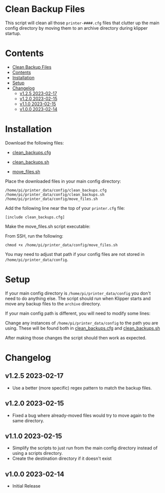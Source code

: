 # Clean Backup Files

This script will clean all those `printer-####.cfg` files that clutter up the main config directory by moving them to an archive directory during klipper startup.

# Contents

- [Clean Backup Files](#clean-backup-files)
- [Contents](#contents)
- [Installation](#installation)
- [Setup](#setup)
- [Changelog](#changelog)
  - [v1.2.5 2023-02-17](#v125-2023-02-17)
  - [v1.2.0 2023-02-15](#v120-2023-02-15)
  - [v1.1.0 2023-02-15](#v110-2023-02-15)
  - [v1.0.0 2023-02-14](#v100-2023-02-14)

# Installation

Download the following files:

- [clean_backups.cfg](clean_backups.cfg)

- [clean_backups.sh](clean_backups.sh)

- [move_files.sh](move_files.sh)

Place the downloaded files in your main config directory:

    /home/pi/printer_data/config/clean_backups.cfg
    /home/pi/printer_data/config/clean_backups.sh
    /home/pi/printer_data/config/move_files.sh

Add the following line near the top of your `printer.cfg` file:

    [include clean_backups.cfg]

Make the move_files.sh script executable:

From SSH, run the following:

    chmod +x /home/pi/printer_data/config/move_files.sh

You may need to adjust that path if your config files are not stored in `/home/pi/printer_data/config`.

# Setup

If your main config directory is `/home/pi/printer_data/config` you don't need to do anything else. The script should run when Klipper starts and move any backup files to the `archive` directory.

If your main config path is different, you will need to modify some lines:

Change any instances of `/home/pi/printer_data/config` to the path you are using. These will be found both in [clean_backups.cfg](clean_backups.cfg) and [clean_backups.sh](clean_backups.sh)

After making those changes the script should then work as expected.

# Changelog

## v1.2.5 2023-02-17

- Use a better (more specific) regex pattern to match the backup files.

## v1.2.0 2023-02-15

- Fixed a bug where already-moved files would try to move again to the same directory.

## v1.1.0 2023-02-15

- Simplify the scripts to just run from the main config directory instead of using a scripts directory.
- Create the destination directory if it doesn't exist

## v1.0.0 2023-02-14

- Initial Release